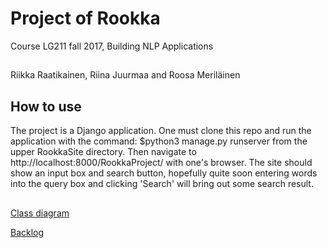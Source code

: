 # Project of Rookka
Course LG211 fall 2017, Building NLP Applications

## 

Riikka Raatikainen, Riina Juurmaa and Roosa Meriläinen

## How to use

The project is a Django application. One must clone this repo and run the application with the command: 
$python3 manage.py runserver 
from the upper RookkaSite directory. 
Then navigate to http://localhost:8000/RookkaProject/ with one's browser. The site should show an input box and search button, hopefully quite soon entering words into the query box and clicking 'Search' will bring out some search result.

##

[Class diagram](https://yuml.me/fbf05817.png)

[Backlog](https://docs.google.com/spreadsheets/d/1yEiY5XAZVYa8lysPCjB2HH348Lml4YFK3AXYPf9ejOQ/edit?usp=sharing)

